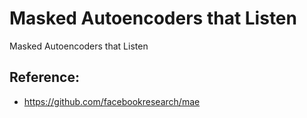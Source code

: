 # Masked Autoencoders that Listen
Masked Autoencoders that Listen


## Reference:
* https://github.com/facebookresearch/mae
